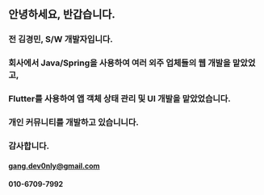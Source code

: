 
## 안녕하세요, 반갑습니다.
### 전 김경민, S/W 개발자입니다.

### 회사에서 Java/Spring을 사용하여 여러 외주 업체들의 웹 개발을 맡았었고,
### Flutter를 사용하여 앱 객체 상태 관리 및 UI 개발을 맡았었습니다.
### 개인 커뮤니티를 개발하고 있습니니다.
### 감사합니다.

#### gang.dev0nly@gmail.com
#### 010-6709-7992
